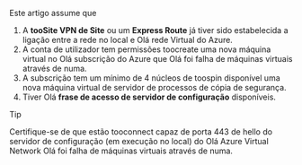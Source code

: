 Este artigo assume que

1. A **tooSite VPN de Site** ou um **Express Route** já tiver sido estabelecida a ligação entre a rede no local e Olá rede Virtual do Azure.
2. A conta de utilizador tem permissões toocreate uma nova máquina virtual no Olá subscrição do Azure que Olá foi falha de máquinas virtuais através de numa.
3. A subscrição tem um mínimo de 4 núcleos de toospin disponível uma nova máquina virtual de servidor de processos de cópia de segurança.
4. Tiver Olá **frase de acesso de servidor de configuração** disponíveis.

> [!TIP]
> Certifique-se de que estão tooconnect capaz de porta 443 de hello do servidor de configuração (em execução no local) do Olá Azure Virtual Network Olá foi falha de máquinas virtuais através de numa.
